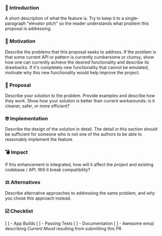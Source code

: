 ### 👋 Introduction

A short description of what the feature is. Try to keep it to a single-paragraph
"elevator pitch" so the reader understands what problem this proposal is
addressing.

### 👊 Motivation

Describe the problems that this proposal seeks to address. If the problem is
that some current API or pattern is currently cumbersome or clumsy, show how one
can currently achieve the desired functionality and describe its drawbacks. If
it's completely new functionality that cannot be emulated, motivate why this new
functionality would help improve the project.

### 📓 Proposal

Describe your solution to the problem. Provide examples and describe how they
work. Show how your solution is better than current workarounds: is it cleaner,
safer, or more efficient?

### 🤓 Implementation

Describe the design of the solution in detail. The detail in this section should
be sufficient for someone who is not one of the authors to be able to reasonably
implement the feature.

### 💣 Impact

If this enhancement is integrated, how will it affect the project and existing
codebase / API. Will it break compatibility?

### ⚖️ Alternatives

Describe alternative approaches to addressing the same problem, and why you
chose this approach instead.

### :ballot_box_with_check: Checklist

[ ] - App Builds
[ ] - Passing Tests
[ ] - Documentation
[ ] - Awesome emoji describing _Current Mood_ resulting from submitting this PR


